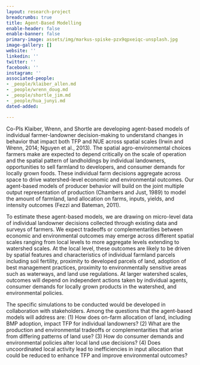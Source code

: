 ```yaml
---
layout: research-project
breadcrumbs: true
title: Agent-Based Modelling
enable-header: false
enable-banner: false
primary-image: assets/img/markus-spiske-pzx9qpxeiqc-unsplash.jpg
image-gallery: []
website: ''
linkedin: ''
twitter: ''
facebook: ''
instagram: ''
associated-people:
- _people/klaiber_allen.md
- _people/wrenn_doug.md
- _people/shortle_jim.md
- _people/hua_junyi.md
dated-added: 

---
```

Co-PIs Klaiber, Wrenn, and Shortle are developing agent-based models of individual farmer-landowner decision-making to understand changes in behavior that impact both TFP and NUE across spatial scales (Irwin and Wrenn, 2014; Nguyen et al., 2013). The spatial agro-environmental choices farmers make are expected to depend critically on the scale of operation and the spatial pattern of landholdings by individual landowners, opportunities to sell farmland to developers, and consumer demands for locally grown foods. These individual farm decisions aggregate across space to drive watershed-level economic and environmental outcomes. Our agent-based models of producer behavior will build on the joint multiple output representation of production (Chambers and Just, 1989) to model the amount of farmland, land allocation on farms, inputs, yields, and intensity outcomes (Fezzi and Bateman, 2011).

To estimate these agent-based models, we are drawing on micro-level data of individual landowner decisions collected through existing data and surveys of farmers. We expect tradeoffs or complementarities between economic and environmental outcomes may emerge across different spatial scales ranging from local levels to more aggregate levels extending to watershed scales. At the local level, these outcomes are likely to be driven by spatial features and characteristics of individual farmland parcels including soil fertility, proximity to developed parcels of land, adoption of best management practices, proximity to environmentally sensitive areas such as waterways, and land use regulations. At larger watershed scales, outcomes will depend on independent actions taken by individual agents, consumer demands for locally grown products in the watershed, and environmental policies.

The specific simulations to be conducted would be developed in collaboration with stakeholders. Among the questions that the agent-based models will address are: (1) How does on-farm allocation of land, including BMP adoption, impact TFP for individual landowners? (2) What are the production and environmental tradeoffs or complementarities that arise from differing patterns of land use? (3) How do consumer demands and environmental policies alter local land use decisions? (4) Does uncoordinated local activity lead to inefficiencies in input allocation that could be reduced to enhance TFP and improve environmental outcomes?